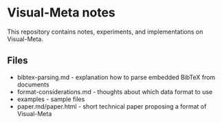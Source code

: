 # Visual-Meta notes

This repository contains notes, experiments, and implementations on Visual-Meta.

## Files

* bibtex-parsing.md - explanation how to parse embedded BibTeX from documents
* format-considerations.md - thoughts about which data format to use
* examples - sample files
* paper.md/paper.html - short technical paper proposing a format of Visual-Meta
